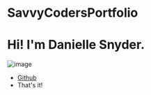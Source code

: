# SavvyCodersPortfolio

# Hi! I'm Danielle Snyder.

![image](https://i.imgur.com/3h8KQ6o.jpg)

+ [Github](https://github.com/wellgolly)
+ That's it!
